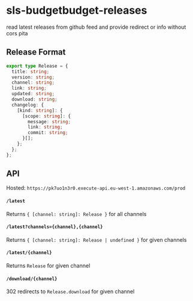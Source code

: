 # sls-budgetbudget-releases

read latest releases from github feed and provide redirect or info without cors pita

## Release Format

```ts
export type Release = {
  title: string;
  version: string;
  channel: string;
  link: string;
  updated: string;
  download: string;
  changelog: {
    [kind: string]: {
      [scope: string]: {
        message: string;
        link: string;
        commit: string;
      }[];
    };
  };
};
```

## API

Hosted: `https://pk7uo1n3r0.execute-api.eu-west-1.amazonaws.com/prod`

#### `/latest`

Returns `{ [channel: string]: Release }` for all channels

#### `/latest?channels={channel},{channel}`

Returns `{ [channel: string]: Release | undefined }` for given channels

#### `/latest/{channel}`

Returns `Release` for given channel

#### `/download/{channel}`

302 redirects to `Release.download` for given channel
